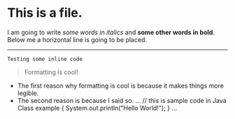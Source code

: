 # This is a file.

I am going to write _some words in italics_ and __some other words in bold__.
Below me a horizontal line is going to be placed.

---

`Testing some inline code`
> Formatting is cool!
* The first reason why formatting is cool is because it makes things more legible.
* The second reason is because I said so.
...
// this is sample code in Java
Class example {
  System.out.println("Hello World!");
}
...
